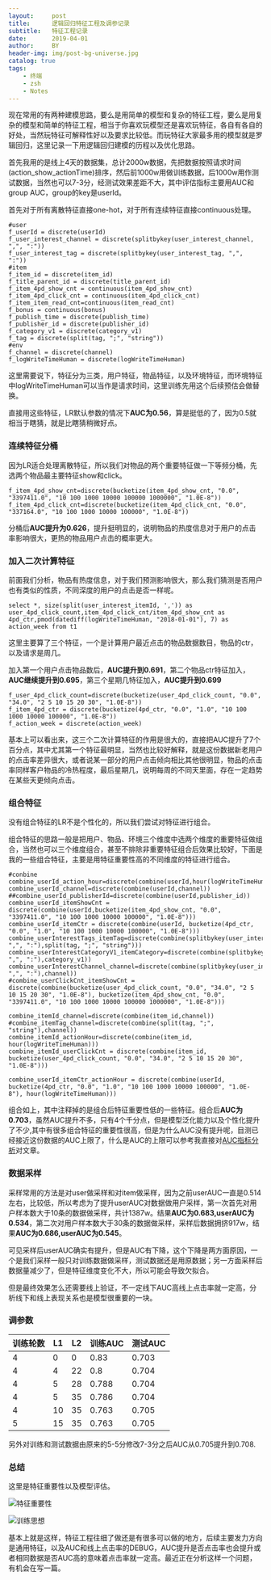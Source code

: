 ```yaml
---
layout:     post
title:      逻辑回归特征工程及调参记录
subtitle:   特征工程记录
date:       2019-04-01
author:     BY
header-img: img/post-bg-universe.jpg
catalog: true
tags:
    - 终端
    - zsh
    - Notes
---
```


现在常用的有两种建模思路，要么是用简单的模型和复杂的特征工程，要么是用复杂的模型和简单的特征工程，相当于你喜欢玩模型还是喜欢玩特征，各自有各自的好处，当然玩特征可解释性好以及要求比较低。而玩特征大家最多用的模型就是罗辑回归，这里记录一下用逻辑回归建模的历程以及优化思路。

首先我用的是线上4天的数据集，总计2000w数据，先把数据按照请求时间(action_show_actionTime)排序，然后前1000w用做训练数据，后1000w用作测试数据，当然也可以7-3分，经测试效果差距不大，其中评估指标主要用AUC和group AUC，group的key是userId。

首先对于所有离散特征直接one-hot，对于所有连续特征直接continuous处理。

```
#user
f_userId = discrete(userId)
f_user_interest_channel = discrete(splitbykey(user_interest_channel, ",", ":"))
f_user_interest_tag = discrete(splitbykey(user_interest_tag, ",", ":"))
#item
f_item_id = discrete(item_id)
f_title_parent_id = discrete(title_parent_id)
f_item_4pd_show_cnt = continuous(item_4pd_show_cnt)
f_item_4pd_click_cnt = continuous(item_4pd_click_cnt)
f_item_item_read_cnt=continuous(item_read_cnt)
f_bonus = continuous(bonus)
f_publish_time = discrete(publish_time)
f_publisher_id = discrete(publisher_id)
f_category_v1 = discrete(category_v1)
f_tag = discrete(split(tag, ";", "string"))
#env
f_channel = discrete(channel)
f_logWriteTimeHuman = discrete(logWriteTimeHuman)
```

这里需要说下，特征分为三类，用户特征，物品特征，以及环境特征，而环境特征中logWriteTimeHuman可以当作是请求时间，这里训练先用这个后续预估会做替换。

直接用这些特征，LR默认参数的情况下**AUC为0.56**，算是挺低的了，因为0.5就相当于瞎猜，就是比瞎猜稍微好点。

### 连续特征分桶

因为LR适合处理离散特征，所以我们对物品的两个重要特征做一下等频分桶，先选两个物品最主要特征show和click。

```
f_item_4pd_show_cnt=discrete(bucketize(item_4pd_show_cnt, "0.0", "3397411.0", "10 100 1000 10000 100000 1000000", "1.0E-8")) 
f_item_4pd_click_cnt=discrete(bucketize(item_4pd_click_cnt, "0.0", "337164.0", "10 100 1000 10000 100000", "1.0E-8"))
```

分桶后**AUC提升为0.626**，提升挺明显的，说明物品的热度信息对于用户的点击率影响很大，更热的物品用户点击的概率更大。

### 加入二次计算特征

前面我们分析，物品有热度信息，对于我们预测影响很大，那么我们猜测是否用户也有类似的性质，不同深度的用户的点击是否一样呢。

```
select *, size(split(user_interest_itemId, ',')) as user_4pd_click_count,item_4pd_click_cnt/item_4pd_show_cnt as 4pd_ctr,pmod(datediff(logWriteTimeHuman, "2018-01-01"), 7) as action_week from t1
```

这里主要算了三个特征，一个是计算用户最近点击的物品数据数目，物品的ctr，以及请求是周几。

加入第一个用户点击物品数后，**AUC提升到0.691**，第二个物品ctr特征加入，**AUC继续提升到0.695**，第三个星期几特征加入，**AUC提升到0.699**

```
f_user_4pd_click_count=discrete(bucketize(user_4pd_click_count, "0.0", "34.0", "2 5 10 15 20 30", "1.0E-8"))
f_item_4pd_ctr = discrete(bucketize(4pd_ctr, "0.0", "1.0", "10 100 1000 10000 100000", "1.0E-8"))
f_action_week = discrete(action_week)
```

基本上可以看出来，这三个二次计算特征的作用是很大的，直接把AUC提升了7个百分点，其中尤其第一个特征最明显，当然也比较好解释，就是这份数据新老用户的点击率差异很大，或者说某一部分的用户点击倾向相比其他很明显，物品的点击率同样客户物品的冷热程度，最后星期几，说明每周的不同天里面，存在一定趋势在某些天更倾向点击。

### 组合特征

没有组合特征的LR不是个性化的，所以我们尝试对特征进行组合。

组合特征的思路一般是把用户、物品、环境三个维度中选两个维度的重要特征做组合，当然也可以三个维度组合，甚至不排除非重要特征组合后效果比较好，下面是我的一些组合特征，主要是用特征重要性高的不同维度的特征进行组合。

```
#conbine
combine_userId_action_hour=discrete(combine(userId,hour(logWriteTimeHuman)))
combine_userId_channel=discrete(combine(userId,channel))
##combine_userId_publisherId=discrete(combine(userId,publisher_id))
combine_userId_itemShowCnt = discrete(combine(userId,bucketize(item_4pd_show_cnt, "0.0", "3397411.0", "10 100 1000 10000 100000", "1.0E-8")))
combine_userId_itemCtr = discrete(combine(userId, bucketize(4pd_ctr, "0.0", "1.0", "10 100 1000 10000 100000", "1.0E-8")))
combine_userInterestTags_itemTag=discrete(combine(splitbykey(user_interest_tag, ",", ":"),split(tag, ";", "string")))
combine_userInterestCategoryV1_itemCategory=discrete(combine(splitbykey(user_interest_category_v1, ",", ":"),category_v1))
combine_userInterestChannel_channel=discrete(combine(splitbykey(user_interest_channel, ",", ":"),channel))
#combine_userClickCnt_itemShowCnt = discrete(combine(bucketize(user_4pd_click_count, "0.0", "34.0", "2 5 10 15 20 30", "1.0E-8"), bucketize(item_4pd_show_cnt, "0.0", "3397411.0", "10 100 1000 10000 100000 1000000", "1.0E-8")))

combine_itemId_channel=discrete(combine(item_id,channel))
#combine_itemTag_channel=discrete(combine(split(tag, ";", "string"),channel))
combine_itemId_actionHour=discrete(combine(item_id, hour(logWriteTimeHuman)))
combine_itemId_userClickCnt = discrete(combine(item_id, bucketize(user_4pd_click_count, "0.0", "34.0", "2 5 10 15 20 30", "1.0E-8")))

combine_userId_itemCtr_actionHour = discrete(combine(userId, bucketize(4pd_ctr, "0.0", "1.0", "10 100 1000 10000 100000", "1.0E-8"), hour(logWriteTimeHuman)))
```

组合如上，其中注释掉的是组合后特征重要性低的一些特征。组合后**AUC为0.703**，虽然AUC提升不多，只有4个千分点，但是模型泛化能力以及个性化提升了不少,其中有很多组合特征的重要性很高，但是为什么AUC没有提升呢，目测已经接近这份数据的AUC上限了，什么是AUC的上限可以参考我直接对[AUC指标分析](http://yougth.top/2019/03/18/%E6%9C%BA%E5%99%A8%E5%AD%A6%E4%B9%A0%E4%B8%AD%E7%9A%84%E8%AF%84%E4%BC%B0%E6%8C%87%E6%A0%87/)对文章。

### 数据采样

采样常用的方法是对user做采样和对item做采样，因为之前userAUC一直是0.514左右，比较低，所以考虑为了提升userAUC对数据做用户采样，第一次首先对用户样本数大于10条的数据做采样，共计1387w。结果**AUC为0.683,userAUC为0.534**，第二次对用户样本数大于30条的数据做采样，采样后数据拥挤917w，结果**AUC为0.686,userAUC为0.545**。

可见采样后userAUC确实有提升，但是AUC有下降，这个下降是两方面原因，一个是我们采样一般只对训练数据做采样，测试数据还是用原数据；另一方面采样后数据量减少了，但是特征维度变化不大，所以可能会导致欠拟合。

但是最终效果怎么还需要线上验证，不一定线下AUC高线上点击率就一定高，分析线下和线上表现关系也是模型很重要的一块。

### 调参数

|训练轮数 | L1 | L2 |  训练AUC|测试AUC |
|--|--|--|--|--|
|4|0|0|0.83|0.703|
|4|4|22|0.8|0.704|
|4|5|28|0.788|0.704|
|4|5|35|0.786|0.704|
|4|10|35|0.763|0.705|
|5|15|35|0.763|0.705|

另外对训练和测试数据由原来的5-5分修改7-3分之后AUC从0.705提升到0.708.

### 总结

这里是特征重要性以及模型评估。

![特征重要性](http://yougth.top/img/logistic/lr_9.png)

![训练思想](http://yougth.top/img/logistic/lr_10.png)

基本上就是这样，特征工程往细了做还是有很多可以做的地方，后续主要发力方向是通用特征，以及AUC和线上点击率的DEBUG，AUC提升是否点击率也会提升或者相同数据是否AUC高的意味着点击率就一定高。最近正在分析这样一个问题，有机会在写一篇。
